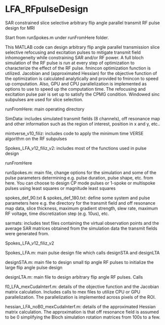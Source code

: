 # LFA_RFpulseDesign
SAR constrained slice selective arbitrary flip angle parallel transmit RF pulse design for MRI

Start from runSpokes.m under runFromHere folder.

This MATLAB code can design arbitrary flip angle parallel transmission slice selective refocusing and excitation pulses to mitigate transmit field inhomogeneity while constraining SAR and/or RF power. 
A full bloch simulation of the RF pulse is run at every step of optimization to characterize the effect of the RF pulse.
fmincon optimization function is utilized. Jacobian and (approximated Hessian) for the objective function of the optimization
is calculated analytically and provided to fmincon to speed up computation. 
Also, GPU and CPU parallelization is implemented as options to use to speed up the computation time. 
The refocusing and excitation pulse pair is set up to satisfy the CPMG condition.
Windowed sinc subpulses are used for slice selection.


runFromHere: main operating directory

SimData: includes simulated transmit fields (8 channels), off resonance map and
other information such as the region of interest, position in x and y, etc..

mintverse_v10_filiz: includes code to apply the minimum time VERSE algorithm on the RF subpulses

Spokes_LFA_v12_filiz_v2: includes most of the functions used in pulse design


runFromHere

runSpokes.m: main file, change options for the simulation and some of the pulse parameters
determining e.g. pulse duration, pulse shape, etc. from here. You can choose to design 
CP mode pulses or 1-spoke or multispoke pulses using least squares or magnitude least squares

spokes_def_90.txt & spokes_def_180.txt: define some system and pulse parameters here
e.g. the directory for the transmit field and off resonance map data, slice thickness, maximum
gradient strength, slew rate, maximum RF voltage, time discretization step (e.g. 10us), etc.

sarmats: includes text files containing the virtual observation points and the average SAR matrices
obtained from the simulation data the transmit fields were generated from.


Spokes_LFA_v12_filiz_v2

Spokes_LFA.m: main pulse design file which calls designSTA and designLTA

designSTA.m: main file to design small tip angle RF pulses to initialize the large flip angle pulse design

designLTA.m: main file to design arbitrary flip angle RF pulses. Calls 

f0_LFA_mexCudaInterf.m: details of the objective function and the Jacobian matrix calculation. Includes calls to
mex files to utilize CPU or GPU parallelization. The parallelization is implemented across pixels of the ROI.

hessian_LFA_noB0_mexCudaInterf.m: details of the approximated Hessian matrix calculation. The approximation
is that off resonance field is assumed to be 0 simplifying the Bloch simulation rotation matrices from 100s to
a few.
